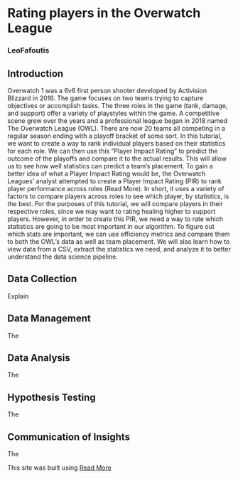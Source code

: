# Rating players in the Overwatch League
### LeoFafoutis

## Introduction
Overwatch 1 was a 6v6 first person shooter developed by Activision Blizzard in 2016. The game focuses on two teams trying to capture objectives or accomplish tasks.
The three roles in the game (tank, damage, and support) offer a variety of playstyles within the game.
A competitive scene grew over the years and a professional league began in 2018 named The Overwatch League (OWL). There are now 20 teams all competing in a regular
season ending with a playoff bracket of some sort. In this tutorial, we want to create a way to rank individual players based on their statistics for each role. We can 
then use this “Player Impact Rating” to predict the outcome of the playoffs and compare it to the actual results. This will allow us to see how well statistics can 
predict a team’s placement. To gain a better idea of what a Player Impact Rating would be, the Overwatch Leagues’ analyst attempted to create a Player Impact Rating 
(PIR) to rank player performance across roles (Read More). In short, it uses a variety of factors to compare players across roles to see which player, by statistics, is 
the best. For the purposes of this tutorial, we will compare players in their respective roles, since we may want to rating healing higher to support players. However, 
in order to create this PIR, we need a way to rate which statistics are going to be most important in our algorithm. To figure out which stats are important, we
can use efficiency metrics and compare them to both the OWL’s data as well as team placement.
We will also learn how to view data from a CSV, extract the statistics we need, and analyze it to better understand the data science pipeline.

## Data Collection
  Explain
## Data Management
  The
## Data Analysis
  The
## Hypothesis Testing
  The
## Communication of Insights
  The

This site was built using [Read More](https://overwatchleague.com/en-us/news/23051823/introducing-player-impact-rating)
